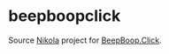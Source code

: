 # beepboopclick
Source [Nikola](http://getnikola.com/) project for [BeepBoop.Click](http://beepboop.click).
